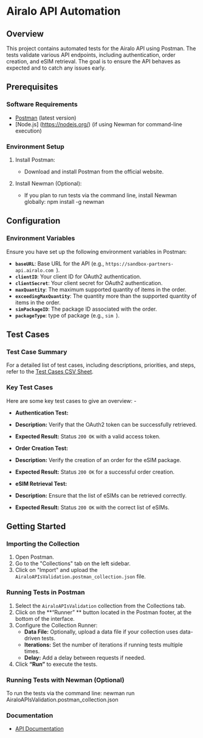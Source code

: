 # Airalo API Automation

## Overview
This project contains automated tests for the Airalo API using Postman. The tests validate various API endpoints, including authentication, order creation, and eSIM retrieval. The goal is to ensure the API behaves as expected and to catch any issues early.

## Prerequisites

### Software Requirements
- [Postman](https://www.postman.com/downloads/) (latest version)
- [Node.js] (https://nodejs.org/) (if using Newman for command-line execution)

### Environment Setup
1. Install Postman:
   - Download and install Postman from the official website.

2. Install Newman (Optional):
   - If you plan to run tests via the command line, install Newman globally:
     npm install -g newman

## Configuration
### Environment Variables
Ensure you have set up the following environment variables in Postman: 
- **`baseURL`**: Base URL for the API (e.g., `https://sandbox-partners-api.airalo.com `). 
- **`clientID`**: Your client ID for OAuth2 authentication.
- **`clientSecret`**: Your client secret for OAuth2 authentication.
- **`maxQuantity`**: The maximum supported quantity of items in the order.
- **`exceedingMaxQuantity`**: The quantity more than the supported quantity of items in the order.
- **`simPackageID`**: The package ID associated with the order.
- **`packageType`**: type of package (e.g., `sim `).


## Test Cases
### Test Case Summary
For a detailed list of test cases, including descriptions, priorities, and steps, refer to the [Test Cases CSV Sheet](API_TestCases.csv). 


### Key Test Cases 

Here are some key test cases to give an overview: -

- **Authentication Test:**
- **Description:** Verify that the OAuth2 token can be successfully retrieved.
 - **Expected Result:** Status `200 OK` with a valid access token.

- **Order Creation Test:** 
- **Description:** Verify the creation of an order for the eSIM package. 
- **Expected Result:** Status `200 OK` for a successful order creation. 

- **eSIM Retrieval Test:**
 - **Description:** Ensure that the list of eSIMs can be retrieved correctly.
 - **Expected Result:** Status `200 OK` with the correct list of eSIMs.

## Getting Started

### Importing the Collection
1. Open Postman.
2. Go to the "Collections" tab on the left sidebar.
3. Click on "Import" and upload the ` AiraloAPIsValidation.postman_collection.json `  file.

### Running Tests in Postman
1. Select the ` AiraloAPIsValidation ` collection from the Collections tab.
2. Click on the **“Runner” ** button located in the Postman footer, at the bottom of the interface.
3. Configure the Collection Runner:
   - **Data File:** Optionally, upload a data file if your collection uses data-driven tests.
   - **Iterations:** Set the number of iterations if running tests multiple times.
   - **Delay:** Add a delay between requests if needed.
4. Click **“Run”** to execute the tests.

### Running Tests with Newman (Optional)
To run the tests via the command line:
newman run AiraloAPIsValidation.postman_collection.json

### Documentation

- [API Documentation](API_Automation_Documentation.docx)